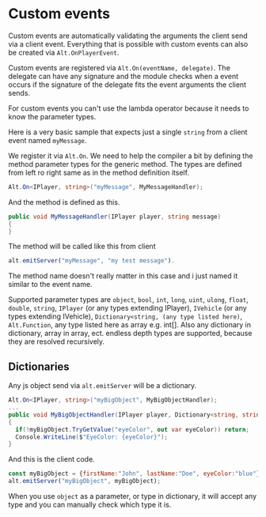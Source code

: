 # Custom events

Custom events are automatically validating the arguments the client send via a client event. Everything that is possible with custom events can also be created via ```Alt.OnPlayerEvent```.

Custom events are registered via ```Alt.On(eventName, delegate)```. The delegate can have any signature and the module checks when a event occurs if the signature of the delegate fits the event arguments the client sends.

For custom events you can't use the lambda operator because it needs to know the parameter types.

Here is a very basic sample that expects just a single ```string``` from a client event named ```myMessage```.

We register it via ```Alt.On```. We need to help the compiler a bit by defining the method parameter types for the generic method. The types are defined from left ro right same as in the method definition itself.

```csharp
Alt.On<IPlayer, string>("myMessage", MyMessageHandler);
```

And the method is defined as this.
```csharp
public void MyMessageHandler(IPlayer player, string message)
{            
}
```

The method will be called like this from client
```js
alt.emitServer("myMessage", "my test message").
```

The method name doesn't really matter in this case and i just named it similar to the event name.

Supported parameter types are ```object```, ```bool```, ```int```, ```long```, ```uint```, ```ulong```, ```float```, ```double```, ```string```, ```IPlayer``` (or any types extending IPlayer), ```IVehicle``` (or any types extending IVehicle), ```Dictionary<string, (any type listed here)```, ```Alt.Function```, any type listed here as array e.g. int[].
Also any dictionary in dictionary, array in array, ect. endless depth types are supported, because they are resolved recursively.

## Dictionaries

Any js object send via ```alt.emitServer``` will be a dictionary.

```csharp
Alt.On<IPlayer, string>("myBigObject", MyBigObjectHandler);
...
public void MyBigObjectHandler(IPlayer player, Dictionary<string, string> myBigObject)
{            
  if(!myBigObject.TryGetValue("eyeColor", out var eyeColor)) return;
  Console.WriteLine($"EyeColor: {eyeColor}");
}
```
And this is the client code.
```js
const myBigObject = {firstName:"John", lastName:"Doe", eyeColor:"blue"};
alt.emitServer("myBigObject", myBigObject);
```

When you use ```object``` as a parameter, or type in dictionary, it will accept any type and you can manually check which type it is.
